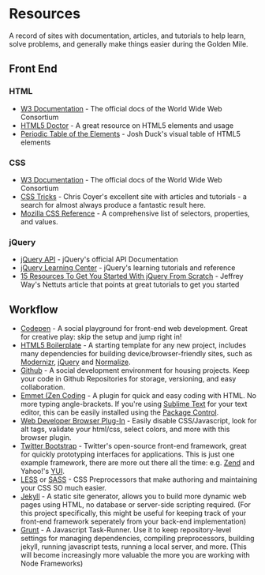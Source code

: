 Resources
==================

A record of sites with documentation, articles, and tutorials to help learn, solve problems, and generally make things easier during the Golden Mile.

## Front End ##

### HTML ###

* [W3 Documentation](http://dev.w3.org/html5/html-author/) - The official docs of the World Wide Web Consortium
* [HTML5 Doctor](http://html5doctor.com/) - A great resource on HTML5 elements and usage
* [Periodic Table of the Elements](http://joshduck.com/periodic-table.html) - Josh Duck's visual table of HTML5 elements

### CSS ###

* [W3 Documentation](http://www.w3.org/TR/css3-selectors/) - The official docs of the World Wide Web Consortium
* [CSS Tricks](http://css-tricks.com/) - Chris Coyer's excellent site with articles and tutorials - a search for almost always produce a fantastic result here.
* [Mozilla CSS Reference](https://developer.mozilla.org/en-US/docs/Web/CSS/Reference) - A comprehensive list of selectors, properties, and values.

### jQuery ###
* [jQuery API](http://api.jquery.com/) - jQuery's official API Documentation
* [jQuery Learning Center](http://learn.jquery.com/) - jQuery's learning tutorials and reference
* [15 Resources To Get You Started With jQuery From Scratch](http://net.tutsplus.com/tutorials/javascript-ajax/15-resources-to-get-you-started-with-jquery-from-scratch/) - Jeffrey Way's Nettuts article that points at great tutorials to get you started

## Workflow ##
* [Codepen](http://codepen.io/) - A social playground for front-end web development. Great for creative play: skip the setup and jump right in!
* [HTML5 Boilerplate](http://html5boilerplate.com/) - A starting template for any new project, includes many dependencies for building device/browser-friendly sites, such as [Modernizr](http://modernizr.com/), [jQuery](http://jquery.com/) and [Normalize](http://necolas.github.io/normalize.css/).
* [Github](https://github.com/) - A social development environment for housing projects. Keep your code in Github Repositories for storage, versioning, and easy collaboration.
* [Emmet (Zen Coding](http://docs.emmet.io/) - A plugin for quick and easy coding with HTML. No more typing angle-brackets. If you're using [Sublime Text](http://www.sublimetext.com/) for your text editor, this can be easily installed using the [Package Control](https://sublime.wbond.net/).
* [Web Developer Browser Plug-In](http://chrispederick.com/work/web-developer/) - Easily disable CSS/Javascript, look for alt tags, validate your html/css, select colors, and more with this browser plugin.
* [Twitter Bootstrap](http://getbootstrap.com/) - Twitter's open-source front-end framework, great for quickly prototyping interfaces for applications. This is just one example framework, there are more out there all the time: e.g. [Zend](http://framework.zend.com/) and Yahoo!'s [YUI](http://yuilibrary.com/).
* [LESS](http://lesscss.org/) or [SASS](http://sass-lang.com/) - CSS Preprocessors that make authoring and maintaining your CSS SO much easier.
* [Jekyll](http://jekyllrb.com/) - A static site generator, allows you to build more dynamic web pages using HTML, no database or server-side scripting required. (For this project specifically, this might be useful for keeping track of your front-end framework seperately from your back-end implementation)
* [Grunt](http://gruntjs.com/) - A Javascript Task-Runner. Use it to keep repository-level settings for managing dependencies, compiling preprocessors, building jekyll, running javascript tests, running a local server, and more. (This will become increasingly more valuable the more you are working with Node Frameworks)
